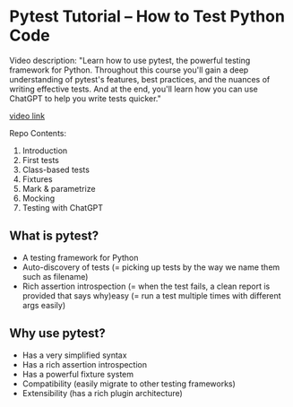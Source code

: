 # Pytest Tutorial – How to Test Python Code
Video description: "Learn how to use pytest, the powerful testing framework for Python. Throughout this course you'll gain a deep understanding of pytest's features, best practices, and the nuances of writing effective tests. And at the end, you'll learn how you can use ChatGPT to help you write tests quicker."

[video link](https://www.youtube.com/watch?v=cHYq1MRoyI0)

Repo Contents:
1. Introduction
2. First tests
3. Class-based tests
4. Fixtures
5. Mark & parametrize
6. Mocking
7. Testing with ChatGPT

## What is pytest?
* A testing framework for Python
* Auto-discovery of tests (= picking up tests by the way we name them such as filename)
* Rich assertion introspection (= when the test fails, a clean report is provided that says why)easy (= run a test multiple times with different args easily)

## Why use pytest?
* Has a very simplified syntax
* Has a rich assertion introspection
* Has a powerful fixture system
* Compatibility (easily migrate to other testing frameworks)
* Extensibility (has a rich plugin architecture)





